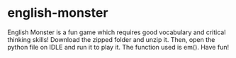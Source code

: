 # english-monster
English Monster is a fun game which requires good vocabulary and critical thinking skills! Download the zipped folder and unzip it. Then, open the python file on IDLE and run it to play it. The function used is em(). Have fun!
